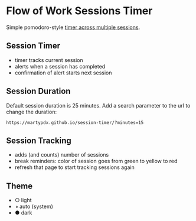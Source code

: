 # Flow of Work Sessions Timer

Simple pomodoro-style [timer across multiple sessions](https://martypdx.github.io/session-timer/).

## Session Timer

- timer tracks current session
- alerts when a session has completed
- confirmation of alert starts next session

## Session Duration

Default session duration is 25 minutes. Add a search parameter to the url to change the duration:

```
https://martypdx.github.io/session-timer/?minutes=15
```

## Session Tracking

- adds (and counts) number of sessions
- break reminders: color of session goes from green to yellow to red
- refresh that page to start tracking sessions again

## Theme

- ○ light
- ◑ auto (system)
- ● dark
